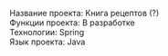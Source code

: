 Название проекта: Книга рецептов (?)  
Функции проекта: В разработке  
Технологии: Spring  
Язык проекта: Java  